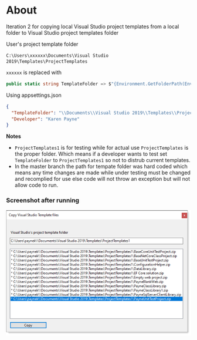 ﻿# About 

Iteration 2 for copying local Visual Studio project templates from a local folder to Visual Studio project templates folder

User's project template folder

```
C:\Users\xxxxxx\Documents\Visual Studio 2019\Templates\ProjectTemplates
```

`xxxxxx` is replaced with

```csharp
public static string TemplateFolder => $"{Environment.GetFolderPath(Environment.SpecialFolder.UserProfile)}\\{TemplatePath()}";
```

Using appsettings.json

```json
{
  "TemplateFolder": "\\Documents\\Visual Studio 2019\\Templates\\ProjectTemplates1",
  "Developer": "Karen Payne"
}
```

**Notes** 

- `ProjectTemplates1` is for testing while for actual use `ProjectTemplates` is the proper folder. Which means if a developer wants to test set `TemplateFolder` to `ProjectTemplates1` so not to distrub current templates.
- In the master branch the path for tempate folder was hard coded which means any time changes are made while under testing must be changed and recomplied for use else code will not throw an exception but will not allow code to run.


### Screenshot after running
       
![img](assets/TemplateUtility.png)